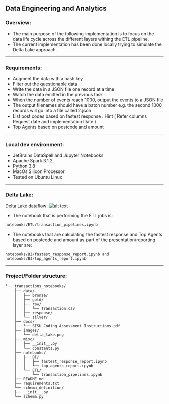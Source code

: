 ## Data Engineering and Analytics ##

### Overview:
- The main purpose of the following implementation is to focus on the data life cycle across the different layers withing 
the ETL pipeline.
- The current implementation has been done locally trying to simulate the Delta Lake approach.
***
### Requirements:
- Augment the data with a hash key
- Filter out the questionable data
- Write the data in a JSON file one record at a time
- Watch the data emitted in the previous task
- When the number of events reach 1000, output the events to a JSON file
- The output filenames should have a batch number e.g. the second 1000 records will go into a file
called 2.json
- List post codes based on fastest response . Hint ( Refer columns Request date and implementation Date )
- Top Agents based on postcode and amount
***
### Local dev environment:
- JetBrains DataSpell and Jupyter Notebooks
- Apache Spark 3.1.2
- Python 3.8
- MacOs Silicon Processor
- Tested on Ubuntu Linux
***
### Delta Lake:
Delta Lake dataflow:
![alt text](https://github.com/arturogonzalezm/transactions_notebooks/blob/master/images/delta_lake.png?raw=true)
- The notebook that is performing the ETL jobs is:
```
notebooks/ETL/transaction_pipelines.ipynb
```
- The notebooks that are calculating the fastest response and Top Agents based on postcode and amount as part of the 
presentation/reporting layer are:
```
notebooks/BI/fastest_response_report.ipynb and notebooks/BI/top_agents_report.ipynb
```
***
### Project/Folder structure:
```
└── transactions_notebooks/
    ├── data/
    │   ├── bronze/
    │   ├── gold/
    │   ├── raw/
    │   │   └── Transaction.csv
    │   ├── response/
    │   └── silver/
    ├── docs/
    │   └── SISU Coding Assessment Instructions.pdf
    ├── images/
    │   └── delta_lake.png
    ├── misc/
    │   ├── __init__.py
    │   └── constants.py
    ├── notebooks/
    │   ├── BI/
    │   │   ├── fastest_response_report.ipynb
    │   │   └── top_agents_report.ipynb
    │   └── ETL/
    │       └── transaction_pipelines.ipynb
    ├── README.md
    ├── requirements.txt
    └── schema_definition/
    ├── __init__.py
    └── schema.py
```